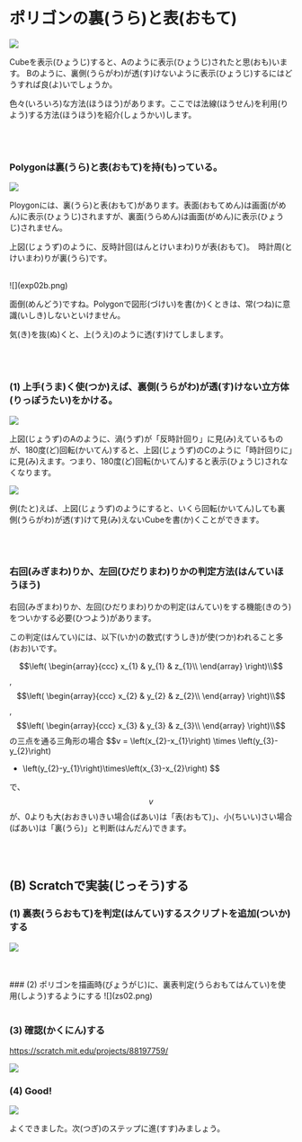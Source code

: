# ポリゴンの裏(うら)と表(おもて)


![](exp001.png)

Cubeを表示(ひょうじ)すると、Aのように表示(ひょうじ)されたと思(おも)います。
Bのように、裏側(うらがわ)が透(す)けないように表示(ひょうじ)するにはどうすれば良(よ)いでしょうか。



色々(いろいろ)な方法(ほうほう)があります。ここでは法線(ほうせん)を利用(りよう)する方法(ほうほう)を紹介(しょうかい)します。


<br>
<br>

### Polygonは裏(うら)と表(おもて)を持(も)っている。

![](exp02a.png)

Ploygonには、裏(うら)と表(おもて)があります。表面(おもてめん)は画面(がめん)に表示(ひょうじ)されますが、裏面(うらめん)は画面(がめん)に表示(ひょうじ)されません。


上図(じょうず)のように、反時計回(はんとけいまわ)りが表(おもて)。　時計周(とけいまわ)りが裏(うら)です。

<br>
![](exp02b.png)

面倒(めんどう)ですね。Polygonで図形(づけい)を書(か)くときは、常(つね)に意識(いしき)しないといけません。

気(き)を抜(ぬ)くと、上(うえ)のように透(す)けてしまします。

<br>
<br>

### (1) 上手(うま)く使(つか)えば、裏側(うらがわ)が透(す)けない立方体(りっぽうたい)をかける。

![](exp002.png)

 上図(じょうず)のAのように、渦(うず)が「反時計回り」に見(み)えているものが、180度(ど)回転(かいてん)すると、上図(じょうず)のCのように「時計回りに」に見(み)えます。つまり、180度(ど)回転(かいてん)すると表示(ひょうじ)されなくなります。


![](exp02c.png)

例(たと)えば、上図(じょうず)のようにすると、いくら回転(かいてん)しても裏側(うらがわ)が透(す)けて見(み)えないCubeを書(か)くことができます。


<br>
<br>

### 右回(みぎまわ)りか、左回(ひだりまわ)りかの判定方法(はんていほうほう)

右回(みぎまわ)りか、左回(ひだりまわ)りかの判定(はんてい)をする機能(きのう)をついかする必要(ひつよう)があります。

この判定(はんてい)には、以下(いか)の数式(すうしき)が使(つか)われること多(おお)いです。


$$\left(
  \begin{array}{ccc}
  x_{1} & y_{1} & z_{1}\\
  \end{array}
\right)\\$$,　$$\left(
  \begin{array}{ccc}
  x_{2} & y_{2} & z_{2}\\
  \end{array}
\right)\\$$,　$$\left(
  \begin{array}{ccc}
  x_{3} & y_{3} & z_{3}\\
  \end{array}
\right)\\$$ の三点を通る三角形の場合
$$v = \left(x_{2}-x_{1}\right) \times \left(y_{3}-y_{2}\right)
- \left(y_{2}-y_{1}\right)\times\left(x_{3}-x_{2}\right)
$$

で、$$v$$ が、0よりも大(おおきい)きい場合(ばあい)は「表(おもて)」、小(ちいい)さい場合(ばあい)は「裏(うら)」と判断(はんだん)できます。



<br>
<br>

## (B) Scratchで実装(じっそう)する

### (1) 裏表(うらおもて)を判定(はんてい)するスクリプトを追加(ついか)する
![](zs01.png)

<br>
<br>
### (2) ポリゴンを描画時(びょうがじ)に、裏表判定(うらおもてはんてい)を使用(しよう)するようにする
![](zs02.png)


<br>
<br>

### (3) 確認(かくにん)する

https://scratch.mit.edu/projects/88197759/

![](zc01.png)


### (4) Good!

![](../good.png)

よくできました。次(つぎ)のステップに進(すす)みましょう。

